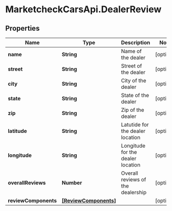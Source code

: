 # MarketcheckCarsApi.DealerReview

## Properties
Name | Type | Description | Notes
------------ | ------------- | ------------- | -------------
**name** | **String** | Name of the dealer | [optional] 
**street** | **String** | Street of the dealer | [optional] 
**city** | **String** | City of the dealer | [optional] 
**state** | **String** | State of the dealer | [optional] 
**zip** | **String** | Zip of the dealer | [optional] 
**latitude** | **String** | Latutide for the dealer location | [optional] 
**longitude** | **String** | Longitude for the dealer location | [optional] 
**overallReviews** | **Number** | Overall reviews of the dealership | [optional] 
**reviewComponents** | [**[ReviewComponents]**](ReviewComponents.md) |  | [optional] 


